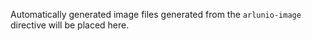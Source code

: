 Automatically generated image files generated from the `arlunio-image` directive
will be placed here.